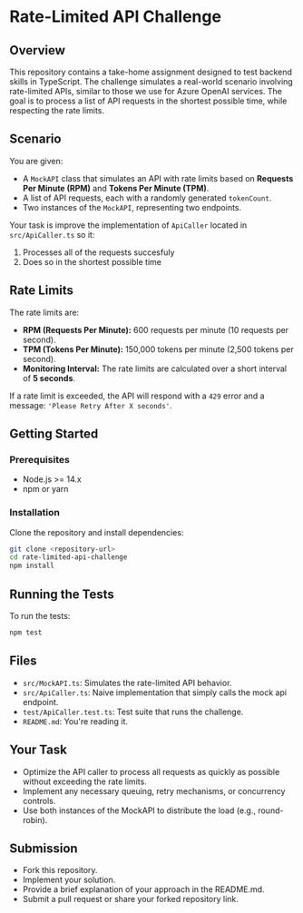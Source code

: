 # Rate-Limited API Challenge

## Overview

This repository contains a take-home assignment designed to test backend skills in TypeScript. The challenge simulates a real-world scenario involving rate-limited APIs, similar to those we use for Azure OpenAI services. The goal is to process a list of API requests in the shortest possible time, while respecting the rate limits.

## Scenario

You are given:

- A `MockAPI` class that simulates an API with rate limits based on **Requests Per Minute (RPM)** and **Tokens Per Minute (TPM)**.
- A list of API requests, each with a randomly generated `tokenCount`.
- Two instances of the `MockAPI`, representing two endpoints.

Your task is improve the implementation of `ApiCaller` located in `src/ApiCaller.ts` so it:

1. Processes all of the requests succesfuly
2. Does so in the shortest possible time

## Rate Limits

The rate limits are:

- **RPM (Requests Per Minute):** 600 requests per minute (10 requests per second).
- **TPM (Tokens Per Minute):** 150,000 tokens per minute (2,500 tokens per second).
- **Monitoring Interval:** The rate limits are calculated over a short interval of **5 seconds**.

If a rate limit is exceeded, the API will respond with a `429` error and a message: `'Please Retry After X seconds'`.

## Getting Started

### Prerequisites

- Node.js >= 14.x
- npm or yarn

### Installation

Clone the repository and install dependencies:

```bash
git clone <repository-url>
cd rate-limited-api-challenge
npm install
```

## Running the Tests

To run the tests:

```bash
npm test
```

## Files

- `src/MockAPI.ts`: Simulates the rate-limited API behavior.
- `src/ApiCaller.ts`: Naive implementation that simply calls the mock api endpoint.
- `test/ApiCaller.test.ts`: Test suite that runs the challenge.
- `README.md`: You're reading it.

## Your Task

- Optimize the API caller to process all requests as quickly as possible without exceeding the rate limits.
- Implement any necessary queuing, retry mechanisms, or concurrency controls.
- Use both instances of the MockAPI to distribute the load (e.g., round-robin).

## Submission

- Fork this repository.
- Implement your solution.
- Provide a brief explanation of your approach in the README.md.
- Submit a pull request or share your forked repository link.

